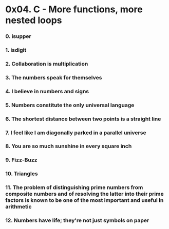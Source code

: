 # 0x04. C - More functions, more nested loops

### 0. isupper

### 1. isdigit

### 2. Collaboration is multiplication

### 3. The numbers speak for themselves

### 4. I believe in numbers and signs

### 5. Numbers constitute the only universal language

### 6. The shortest distance between two points is a straight line

### 7. I feel like I am diagonally parked in a parallel universe

### 8. You are so much sunshine in every square inch

### 9. Fizz-Buzz

### 10. Triangles

### 11. The problem of distinguishing prime numbers from composite numbers and of resolving the latter into their prime factors is known to be one of the most important and useful in arithmetic

### 12. Numbers have life; they're not just symbols on paper


